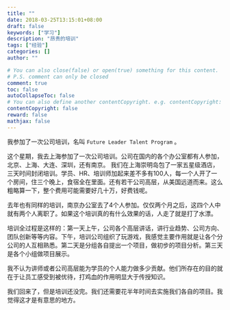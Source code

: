 ```yaml
---
title: ""
date: 2018-03-25T13:15:01+08:00
draft: false
keywords: ["学习"]
description: "昂贵的培训"
tags: ["经验"]
categories: []
author: ""

# You can also close(false) or open(true) something for this content.
# P.S. comment can only be closed
comment: true
toc: false
autoCollapseToc: false
# You can also define another contentCopyright. e.g. contentCopyright: "This is another copyright."
contentCopyright: false
reward: false
mathjax: false
---
```


我参加了一次公司培训，名叫 `Future Leader Talent Program` 。

<!--more-->

这个星期，我去上海参加了一次公司培训。公司在国内的各个办公室都有人参加，北京、上海、大连、深圳，还有南京。
我们在上海崇明岛包了一家五星级酒店，三天时间封闭培训。学员、HR、培训师加起来差不多有100人，每一个人开了一个房间，住三个晚上，食宿全在里面。还有若干公司高层，从美国远道而来。这么粗略算一下，整个费用可能需要好几十万，好费钱呢。

去年也有同样的培训，南京办公室去了4个人参加。仅仅两个月之后，这四个人中就有两个人离职了。如果这个培训真的有什么效果的话，人走了就是打了水漂。

培训全过程是这样的：第一天上午，公司各个高层讲话，讲行业趋势、公司方向、团队创新等等内容。下午，培训公司组织了玩游戏，我感觉主要作用就是让各个分公司的人互相熟悉。第二天是分组各自提出一个项目，做初步的项目分析。第三天是各个小组做项目展示。

我不认为讲师或者公司高层能为学员的个人能力做多少贡献。他们所存在的目的就在于让员工感受到被优待，打鸡血的作用明显大于传授知识。

我们回来了，但是培训还没完。我们还需要花半年时间去实施我们各自的项目。我觉得这才是有意思的地方。

